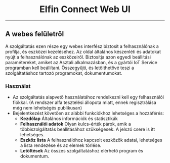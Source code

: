 <h1 align="center">Elfin Connect Web UI</h1>

-------

## A webes felületről

A szolgáltatás ezen része egy webes interfész biztosít a felhasználónak a profilja, és eszközei kezeléséhez.
Az oldal általános készenléti és adatokat nyújt a felhasználónak az eszközeiről.
Biztosítja azon egyedi beállítási paramétereket, amiket az Asztali alkalmazásban, és a gyártói IoT Service programban kell beállítani.
Összegyűjti, és letölthetővé teszi a szolgáltatáshoz tartozó programokat, dokumentumokat.

### Használat

* Az szolgáltatás alapvető használatához rendelkezni kell egy felhasználói fiókkal. (A rendszer alfa tesztelési állopota miatt, ennek regisztrálása még nem lehetségés publikusan)
* Bejelentkezést követően az alábbi funkciókhoz lehetséges a hozzáférés:
  * **Kezdőlap** Általános információk és statisztikák
  * **Felhasználói adatok** Olyan kulcs-érték párok, amik a többiszolgáltatás beállításához szükségesek. A jelszó csere is itt lehetséges.
  * **Eszköz lista** A felhasználóhoz kapcsolt eszközök adatai, lehetséges a lista rendezése és az elemek törlése.
  * **Letöltések** Az összes szolgáltatáshoz elérhető program és dokumentum.